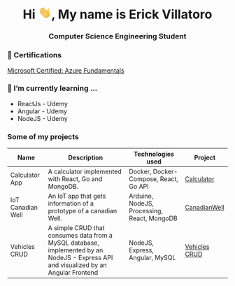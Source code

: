 <!--
**Villa01/Villa01** is a ✨ _special_ ✨ repository because its `README.md` (this file) appears on your GitHub profile.

Here are some ideas to get you started:

- 🔭 I’m currently working on ...
- 🌱 I’m currently learning ...
- 👯 I’m looking to collaborate on ...
- 🤔 I’m looking for help with ...
- 💬 Ask me about ...
- 📫 How to reach me: ...
- 😄 Pronouns: ...
- ⚡ Fun fact: ...
-->
<h1 align="center">Hi <img src="https://raw.githubusercontent.com/ABSphreak/ABSphreak/master/gifs/Hi.gif" width="30px">, My name is Erick Villatoro </h1>
<h3 align="center">Computer Science Engineering Student</h3>

### 📜 Certifications
[Microsoft Certified: Azure Fundamentals](https://www.credly.com/badges/12e25ebf-d279-483b-b0ff-c11642b85f18?source=linked_in_profile)

### 🌱 I’m currently learning ...
- ReactJs - Udemy
- Angular - Udemy
- NodeJS - Udemy

### Some of my projects
| Name | Description | Technologies used | Project | 
|------|-------------|-------------------|---------|
| Calculator App | A calculator implemented with React, Go and MongoDB. | Docker, Docker-Compose, React, Go API | <a href = "https://github.com/Villa01/calculadora_sopes1">Calculator</a> |
| IoT Canadian Well | An IoT app that gets information of a prototype of a canadian Well. | Arduino, NodeJS, Processing, React, MongoDB | <a href = "https://github.com/Villa01/ACE2_1S22_G-18">CanadianWell</a> |
| Vehicles CRUD | A simple CRUD that consumes data from a MySQL database, implemented by an NodeJS - Express API and visualized by an Angular Frontend | NodeJS, Express, Angular, MySQL | <a href = "https://github.com/Villa01/Vehicles_CRUD">Vehicles CRUD</a> |
